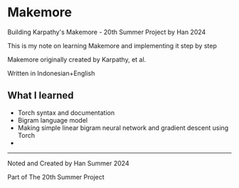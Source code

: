 # Makemore
Building Karpathy's Makemore -  20th Summer Project by Han 2024

This is my note on learning Makemore and implementing it step by step

Makemore originally created by Karpathy, et al.

Written in Indonesian+English

## What I learned
- Torch syntax and documentation
- Bigram language model
- Making simple linear bigram neural network and gradient descent using Torch
- 

---
Noted and Created by Han Summer 2024

Part of The 20th Summer Project